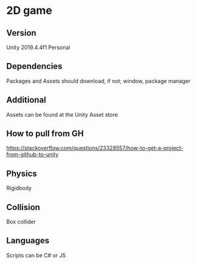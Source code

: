 # 2D game
## Version
  Unity 2019.4.4f1 Personal
## Dependencies
  Packages and Assets should download, if not; window, package manager
## Additional
  Assets can be found at the Unity Asset store
## How to pull from GH
  https://stackoverflow.com/questions/23328557/how-to-get-a-project-from-github-to-unity
## Physics
  Rigidbody
## Collision
  Box collider
## Languages
  Scripts can be C# or JS
